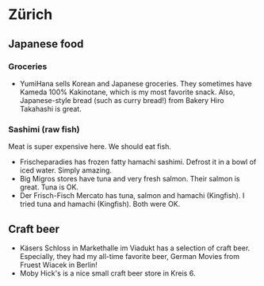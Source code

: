 # Zürich

## Japanese food

### Groceries

* YumiHana sells Korean and Japanese groceries. They sometimes have Kameda 100% Kakinotane, which is my most favorite snack. Also, Japanese-style bread (such as curry bread!) from Bakery Hiro Takahashi is great.

### Sashimi (raw fish)

Meat is super expensive here. We should eat fish.

* Frischeparadies has frozen fatty hamachi sashimi. Defrost it in a bowl of iced water. Simply amazing.
* Big Migros stores have tuna and very fresh salmon. Their salmon is great. Tuna is OK.
* Der Frisch-Fisch Mercato has tuna, salmon and hamachi (Kingfish). I tried tuna and hamachi (Kingfish). Both were OK.

## Craft beer

* Käsers Schloss in Markethalle im Viadukt has a selection of craft beer. Especially, they had my all-time favorite beer, German Movies from Fruest Wiacek in Berlin!
* Moby Hick's is a nice small craft beer store in Kreis 6.
